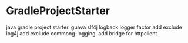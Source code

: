 # GradleProjectStarter
java gradle project starter.
guava slf4j logback logger factor
add exclude log4j
add exclude commong-logging. 
add bridge for httpclient.
